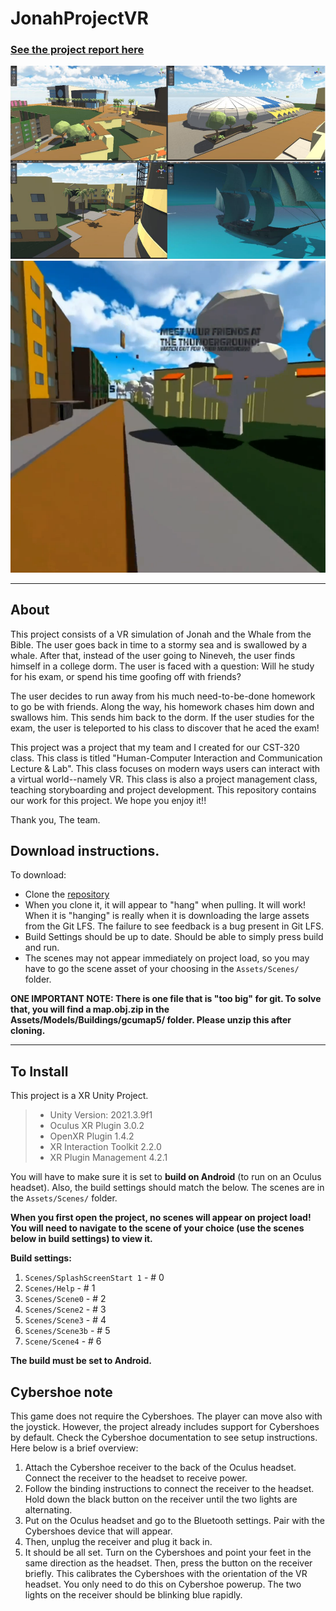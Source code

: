 # JonahProjectVR

### [See the project report here](https://codingcando.com/fileShare/file?code=bibleProjectVR)

![General Screenshots](screenshot.png)
![In Game Screenshot](in-game.png)

---
## About

This project consists of a VR simulation of Jonah and the Whale from the Bible. The user goes back in time to a stormy sea and is swallowed by a whale. After that, instead of the user going to Nineveh, the user finds himself in a college dorm. The user is faced with a question: Will he study for his exam, or spend his time goofing off with friends?

The user decides to run away from his much need-to-be-done homework to go be with friends. Along the way, his homework chases him down and swallows him. This sends him back to the dorm. If the user studies for the exam, the user is teleported to his class to discover that he aced the exam!

This project was a project that my team and I created for our CST-320 class. This class is titled "Human-Computer Interaction and Communication Lecture & Lab". This class focuses on modern ways users can interact with a virtual world--namely VR. This class is also a project management class, teaching storyboarding and project development. This repository contains our work for this project. We hope you enjoy it!!

Thank you,
The team.

## Download instructions.

To download:
- Clone the [repository](https://github.com/BenRobotics101/BibleProjectVR)
- When you clone it, it will appear to "hang" when pulling. It will work! When it is "hanging" is really when it is downloading the large assets from the Git LFS. The failure to see feedback is a bug present in Git LFS.
- Build Settings should be up to date. Should be able to simply press build and run. 
- The scenes may not appear immediately on project load, so you may have to go the scene asset of your choosing in the `Assets/Scenes/` folder. 

**ONE IMPORTANT NOTE: There is one file that is "too big" for git. To solve that, you will find a map.obj.zip in the Assets/Models/Buildings/gcumap5/ folder. Please unzip this after cloning.**

---
## To Install
This project is a XR Unity Project.

> - Unity Version: 2021.3.9f1
> - Oculus XR Plugin 3.0.2
> - OpenXR Plugin 1.4.2
> - XR Interaction Toolkit 2.2.0
> - XR Plugin Management 4.2.1

You will have to make sure it is set to **build on Android** (to run on an Oculus headset). Also, the build settings should match the below. The scenes are in the `Assets/Scenes/` folder.

**When you first open the project, no scenes will appear on project load! You will need to navigate to the scene of your choice (use the scenes below in build settings) to view it.**

**Build settings:**
1. `Scenes/SplashScreenStart 1` - # 0
2. `Scenes/Help` - # 1
3. `Scenes/Scene0` - # 2
4. `Scenes/Scene2` - # 3
5. `Scenes/Scene3` - # 4
6. `Scenes/Scene3b` - # 5
7. `Scene/Scene4` - # 6

**The build must be set to Android.**

## Cybershoe note
This game does not require the Cybershoes. The player can move also with the joystick.
However, the project already includes support for Cybershoes by default. Check the Cybershoe documentation to see setup instructions. Here below is a brief overview:

1. Attach the Cybershoe receiver to the back of the Oculus headset. Connect the receiver to the headset to receive power. 
2. Follow the binding instructions to connect the receiver to the headset. Hold down the black button on the receiver until the two lights are alternating. 
3. Put on the Oculus headset and go to the Bluetooth settings. Pair with the Cybershoes device that will appear.
4. Then, unplug the receiver and plug it back in.
5. It should be all set. Turn on the Cybershoes and point your feet in the same direction as the headset. Then, press the button on the receiver briefly. This calibrates the Cybershoes with the orientation of the VR headset. You only need to do this on Cybershoe powerup. The two lights on the receiver should be blinking blue rapidly.


